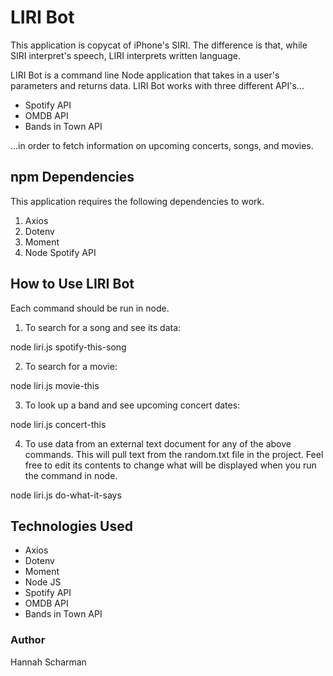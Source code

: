 # LIRI Bot
This application is copycat of iPhone's SIRI. The difference is that, while SIRI interpret's speech, LIRI interprets written language. 

LIRI Bot is a command line Node application that takes in a user's parameters and returns data. LIRI Bot works with three different API's...

* Spotify API
* OMDB API
* Bands in Town API

...in order to fetch information on upcoming concerts, songs, and movies. 

## npm Dependencies
This application requires the following dependencies to work. 
1. Axios
2. Dotenv
3. Moment
4. Node Spotify API 

## How to Use LIRI Bot
Each command should be run in node. 
1. To search for a song and see its data:

node liri.js spotify-this-song <song name>

2. To search for a movie: 

node liri.js movie-this <movie title>

3. To look up a band and see upcoming concert dates: 

node liri.js concert-this <band or artist name>

4. To use data from an external text document for any of the above commands. This will pull text from the random.txt file in the project. Feel free to edit its contents to change what will be displayed when you run the command in node. 

node liri.js do-what-it-says 


## Technologies Used
* Axios 
* Dotenv
* Moment
* Node JS
* Spotify API
* OMDB API 
* Bands in Town API

### Author
Hannah Scharman 
